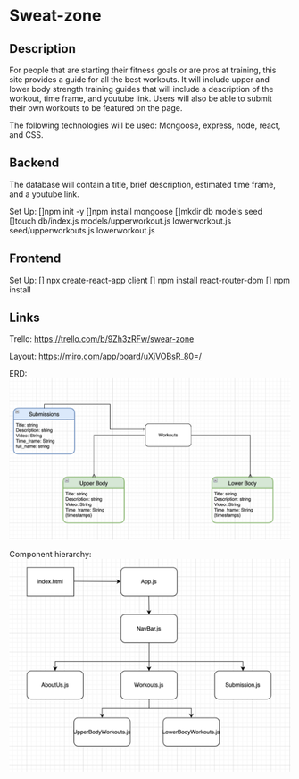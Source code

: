 # Sweat-zone

## Description
For people that are starting their fitness goals or are pros at training, this site provides a guide for all the best workouts. It will include upper and lower body strength training guides that will include a description of the workout, time frame, and youtube link. Users will also be able to submit their own workouts to be featured on the page. 

The following technologies will be used: Mongoose, express, node, react, and CSS. 


## Backend 
The database will contain a title, brief description, estimated time frame, and a youtube link. 

Set Up: 
[]npm init -y
[]npm install mongoose
[]mkdir db models seed
[]touch db/index.js models/upperworkout.js lowerworkout.js seed/upperworkouts.js lowerworkout.js

## Frontend 

Set Up:
[] npx create-react-app client 
[] npm install react-router-dom 
[] npm install 

## Links
Trello: https://trello.com/b/9Zh3zRFw/swear-zone

Layout: https://miro.com/app/board/uXjVOBsR_80=/

ERD:
![](SZ-ERD.png)

Component hierarchy:
![](CH-SZ.png)


